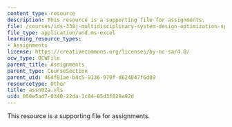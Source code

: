```yaml
---
content_type: resource
description: This resource is a supporting file for assignments.
file: /courses/ids-338j-multidisciplinary-system-design-optimization-spring-2010/050e5ad7034022da1c8485d3f029a92d_assn02a.xls
file_type: application/vnd.ms-excel
learning_resource_types:
- Assignments
license: https://creativecommons.org/licenses/by-nc-sa/4.0/
ocw_type: OCWFile
parent_title: Assignments
parent_type: CourseSection
parent_uid: 464f81ae-b4c5-9136-970f-d624047f6d09
resourcetype: Other
title: assn02a.xls
uid: 050e5ad7-0340-22da-1c84-85d3f029a92d
---
```

This resource is a supporting file for assignments.